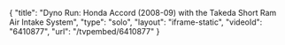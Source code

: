 {
    "title": "Dyno Run: Honda Accord (2008-09) with the Takeda Short Ram Air Intake System",
    "type": "solo",
    "layout": "iframe-static",
    "videoId": "6410877",
    "url": "\/tvpembed\/6410877"
}